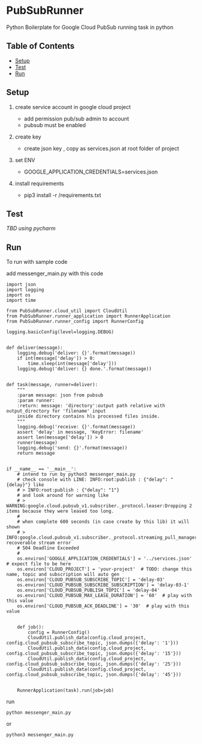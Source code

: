 # PubSubRunner
Python Boilerplate for Google Cloud PubSub running task in python

## Table of Contents
- [Setup](#setup)
- [Test](#test)
- [Run](#run)


## Setup
1. create service account in google cloud project

    - add permission pub/sub admin to account
    - pubsub must be enabled

2. create key

    - create json key , copy as services.json at root folder of project

3. set ENV

    - GOOGLE_APPLICATION_CREDENTIALS=services.json

4. install requirements

    - pip3 install -r /requirements.txt

## Test
*TBD using pycharm*

## Run 

To run with sample code

add messenger_main.py with this code 

    import json
    import logging
    import os
    import time
    
    from PubSubRunner.cloud_util import CloudUtil
    from PubSubRunner.runner_application import RunnerApplication
    from PubSubRunner.runner_config import RunnerConfig
    
    logging.basicConfig(level=logging.DEBUG)
    
    
    def deliver(message):
        logging.debug('deliver: {}'.format(message))
        if int(message['delay']) > 0:
            time.sleep(int(message['delay']))
        logging.debug('deliver: {} done.'.format(message))
    
    
    def task(message, runner=deliver):
        """
        :param message: json from pubsub
        :param runner:
        :return: message: 'directory':output path relative with output_directory for 'filename' input
        inside directory contains hls processed files inside.
        """
        logging.debug('receive: {}'.format(message))
        assert 'delay' in message, 'KeyError: filename'
        assert len(message['delay']) > 0
        runner(message)
        logging.debug('send: {}'.format(message))
        return message
    
    
    if __name__ == '__main__':
        # intend to run by python3 messenger_main.py
        # check console with LINE: INFO:root:publish : {"delay": "{delay}"} like
        # > INFO:root:publish : {"delay": "1"}
        # and look around for warning like
        # > WARNING:google.cloud.pubsub_v1.subscriber._protocol.leaser:Dropping 2 items because they were leased too long.
        #
        # when complete 600 seconds (in case create by this lib) it will shown
        # > INFO:google.cloud.pubsub_v1.subscriber._protocol.streaming_pull_manager:Observed recoverable stream error
        # 504 Deadline Exceeded
        #
        os.environ['GOOGLE_APPLICATION_CREDENTIALS'] = '../services.json'  # expect file to be here
        os.environ['CLOUD_PROJECT'] = 'your-project'  # TODO: change this name, topic and subscription will auto gen
        os.environ['CLOUD_PUBSUB_SUBSCRIBE_TOPIC'] = 'delay-03'
        os.environ['CLOUD_PUBSUB_SUBSCRIBE_SUBSCRIPTION'] = 'delay-03-1'
        os.environ['CLOUD_PUBSUB_PUBLISH_TOPIC'] = 'delay-04'
        os.environ['CLOUD_PUBSUB_MAX_LEASE_DURATION'] = '60'  # play with this value
        os.environ['CLOUD_PUBSUB_ACK_DEADLINE'] = '30'  # play with this value
    
    
        def job():
            config = RunnerConfig()
            CloudUtil.publish_data(config.cloud_project, config.cloud_pubsub_subscribe_topic, json.dumps({'delay': '1'}))
            CloudUtil.publish_data(config.cloud_project, config.cloud_pubsub_subscribe_topic, json.dumps({'delay': '15'}))
            CloudUtil.publish_data(config.cloud_project, config.cloud_pubsub_subscribe_topic, json.dumps({'delay': '25'}))
            CloudUtil.publish_data(config.cloud_project, config.cloud_pubsub_subscribe_topic, json.dumps({'delay': '45'}))
    
    
        RunnerApplication(task).run(job=job)


run

    python messenger_main.py
     
or
     
    python3 messenger_main.py 